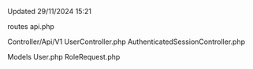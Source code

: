Updated 29/11/2024 15:21

routes api.php

Controller/Api/V1 UserController.php AuthenticatedSessionController.php

Models User.php RoleRequest.php
